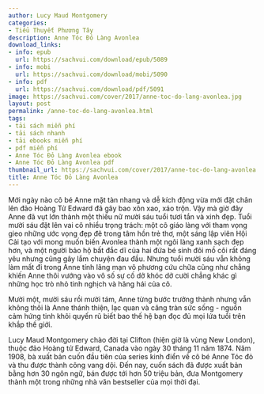 ```yaml
---
author: Lucy Maud Montgomery
categories:
- Tiểu Thuyết Phương Tây
description: Anne Tóc Đỏ Làng Avonlea
download_links:
- info: epub
  url: https://sachvui.com/download/epub/5089
- info: mobi
  url: https://sachvui.com/download/mobi/5090
- info: pdf
  url: https://sachvui.com/download/pdf/5091
image: https://sachvui.com/cover/2017/anne-toc-do-lang-avonlea.jpg
layout: post
permalink: /anne-toc-do-lang-avonlea.html
tags:
- tải sách miễn phí
- tải sách nhanh
- tải ebooks miễn phí
- pdf miễn phí
- Anne Tóc Đỏ Làng Avonlea ebook
- Anne Tóc Đỏ Làng Avonlea pdf
thumbnail_url: https://sachvui.com/cover/2017/anne-toc-do-lang-avonlea.jpg
title: Anne Tóc Đỏ Làng Avonlea
---
```


 <div class="item-desc text-justify"> <p>Mới ngày nào cô bé Anne mặt tàn nhang và dễ kích động vừa mới đặt chân lên đảo Hoàng Tử Edward đã gây bao xôn xao, xáo trộn. Vậy mà giờ đây Anne đã vụt lớn thành một thiếu nữ mười sáu tuổi tươi tắn và xinh đẹp. Tuổi mười sáu đặt lên vai cô nhiều trọng trách: một cô giáo làng với tham vọng gieo những ước vọng đẹp đẽ trong tâm hồn trẻ thơ, một sáng lập viên Hội Cải tạo với mong muốn biến Avonlea thành một ngôi làng xanh sạch đẹp hơn, và một người bảo hộ bất đắc dĩ của hai đứa bé sinh đôi mồ côi rất đáng yêu nhưng cũng gây lắm chuyện đau đầu. Nhưng tuổi mười sáu vẫn không làm mất đi trong Anne tính lãng mạn vô phương cứu chữa cũng như chẳng khiến Anne thôi vướng vào vô số sự cố dở khóc dở cười chẳng khác gì những học trò nhỏ tinh nghịch và hăng hái của cô.</p><p>Mười một, mười sáu rồi mười tám, Anne từng bước trưởng thành nhưng vẫn không thôi là Anne thánh thiện, lạc quan và căng tràn sức sống - nguồn cảm hứng tinh khôi quyến rũ biết bao thế hệ bạn đọc đủ mọi lứa tuổi trên khắp thế giới.</p><p>Lucy Maud Montgomery chào đời tại Clifton (hiện giờ là vùng New London), thuộc đảo Hoàng tử Edward, Canada vào ngày 30 tháng 11 năm 1874. Năm 1908, bà xuất bản cuốn đầu tiên của series kinh điển về cô bé Anne Tóc đỏ và thu được thành công vang dội. Đến nay, cuốn sách đã được xuất bản bằng hơn 30 ngôn ngữ, bán được tới hơn 50 triệu bản, đưa Montgomery thành một trong những nhà văn bestseller của mọi thời đại.</p> </div>